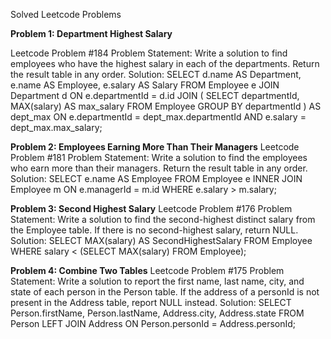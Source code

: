Solved Leetcode Problems


**Problem 1: Department Highest Salary**


Leetcode Problem #184
Problem Statement:
Write a solution to find employees who have the highest salary in each of the departments. Return the result table in any order.
Solution:
SELECT d.name AS Department, e.name AS Employee, e.salary AS Salary
FROM Employee e
JOIN Department d ON e.departmentId = d.id
JOIN (
    SELECT departmentId, MAX(salary) AS max_salary
    FROM Employee
    GROUP BY departmentId
) AS dept_max ON e.departmentId = dept_max.departmentId AND e.salary = dept_max.max_salary;



**Problem 2: Employees Earning More Than Their Managers**
Leetcode Problem #181
Problem Statement:
Write a solution to find the employees who earn more than their managers. Return the result table in any order.
Solution:
SELECT e.name AS Employee 
FROM Employee e 
INNER JOIN Employee m ON e.managerId = m.id 
WHERE e.salary > m.salary;


**Problem 3: Second Highest Salary**
Leetcode Problem #176
Problem Statement:
Write a solution to find the second-highest distinct salary from the Employee table. If there is no second-highest salary, return NULL.
Solution:
SELECT MAX(salary) AS SecondHighestSalary 
FROM Employee 
WHERE salary < (SELECT MAX(salary) FROM Employee);


**Problem 4: Combine Two Tables**
Leetcode Problem #175
Problem Statement:
Write a solution to report the first name, last name, city, and state of each person in the Person table. If the address of a personId is not present in the Address table, report NULL instead.
Solution:
SELECT Person.firstName, Person.lastName, Address.city, Address.state 
FROM Person 
LEFT JOIN Address ON Person.personId = Address.personId;

